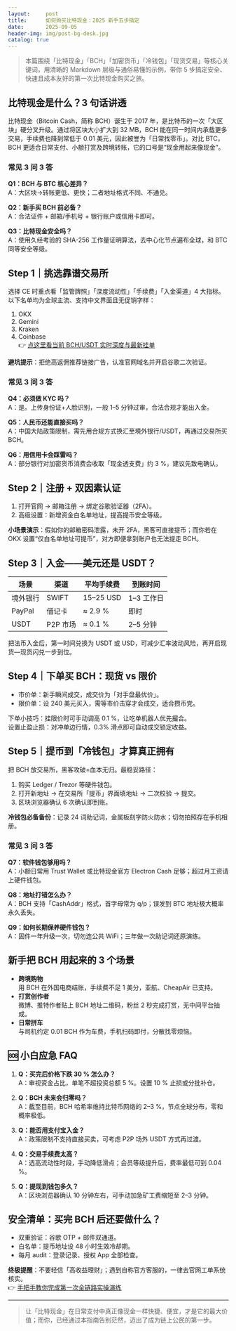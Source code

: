 ```yaml
---
layout:     post
title:      如何购买比特现金：2025 新手五步搞定
date:       2025-09-05
header-img: img/post-bg-desk.jpg
catalog: true
---
```


> 本篇围绕「比特现金」「BCH」「加密货币」「冷钱包」「现货交易」等核心关键词，用清晰的 Markdown 层级与通俗易懂的示例，带你 5 步搞定安全、快速且成本友好的第一次比特现金购买之旅。

## 比特现金是什么？3 句话讲透

比特现金（Bitcoin Cash，简称 BCH）诞生于 2017 年，是比特币的一次「大区块」硬分叉升级。通过将区块大小扩大到 32 MB，BCH 能在同一时间内承载更多交易，手续费也降到常低于 0.01 美元，因此被誉为「日常找零币」。对比 BTC，BCH 更适合日常支付、小额打赏及跨境转账，它的口号是“现金用起来像现金”。

### 常见 3 问 3 答

**Q1：BCH 与 BTC 核心差异？**  
A：大区块→转账更低、更快；二者地址格式不同、不通兑。

**Q2：新手买 BCH 前必备？**  
A：合法证件 + 邮箱/手机号 + 银行账户或信用卡即可。

**Q3：比特现金安全吗？**  
A：使用久经考验的 SHA-256 工作量证明算法，去中心化节点遍布全球，和 BTC 同等安全等级。

## Step 1｜挑选靠谱交易所

选择 CE 时重点看「监管牌照」「深度流动性」「手续费」「入金渠道」4 大指标。以下名单均为全球主流、支持中文界面且无促销字样：

1. OKX
2. Gemini
3. Kraken
4. Coinbase  
👉 [点这里看当前 BCH/USDT 实时深度与最新挂单](https://okxdog.com/)

**避坑提示**：拒绝高返佣推荐链接广告，认准官网域名并开启谷歌二次验证。

### 常见 3 问 3 答

**Q4：必须做 KYC 吗？**  
A：是。上传身份证+人脸识别，一般 1–5 分钟过审，合法合规才能出入金。

**Q5：人民币还能直接买吗？**  
A：中国大陆政策限制，需先用合规方式换汇至境外银行/USDT，再通过交易所买 BCH。

**Q6：用信用卡会踩雷吗？**  
A：部分银行对加密货币消费会收取「现金透支费」约 3 %，建议先致电确认。

## Step 2｜注册 + 双因素认证

1. 打开官网 → 邮箱注册 → 绑定谷歌验证器（2FA）。  
2. 高级设置：新增资金白名单地址，提高提币安全等级。  

**小场景演示**：假如你的邮箱密码泄露，未开 2FA，黑客可直接提币；而你若在 OKX 设置“仅白名单地址可提币”，对方即便拿到账户也无法提走 BCH。

## Step 3｜入金——美元还是 USDT？

| 场景 | 渠道 | 平均手续费 | 到账时间 |
|---|---|---|---|
| 境外银行 | SWIFT | 15–25 USD | 1–3 工作日 |
| PayPal | 借记卡 | ≈ 2.9 % | 即时 |
| USDT | P2P 市场 | ≈ 0.1 % | 2–5 分钟 |

把法币入金后，第一时间兑换为 USDT 或 USD，可减少汇率波动风险，再开启现货—现货闪兑一步到位。

## Step 4｜下单买 BCH：现货 vs 限价

- 市价单：新手瞬间成交，成交价为「对手盘最优价」。  
- 限价单：设 240 美元买入，需等市价击穿才会成交，适合攒币党。  

下单小技巧：挂限价时可手动调高 0.1 %，让吃单机器人优先撮合。  
设置止盈止损：对冲单边行情，0.3% 滑点即可自动成交锁定收益。

## Step 5｜提币到「冷钱包」才算真正拥有

把 BCH 放交易所，黑客攻破=血本无归。最稳妥路径：  
1. 购买 Ledger / Trezor 等硬件钱包。  
2. 打开新地址 → 在交易所「提币」界面填地址 → 二次校验 → 提交。  
3. 区块浏览器确认 6 次确认即到账。

**冷钱包必备备份**：记录 24 词助记词，金属板刻字防火防水；切勿拍照存在手机相册。

### 常见 3 问 3 答

**Q7：软件钱包够用吗？**  
A：小额日常用 Trust Wallet 或比特现金官方 Electron Cash 足够；超过月工资请上硬件钱包。

**Q8：地址打错怎么办？**  
A：BCH 支持「CashAddr」格式，首字母常为 q/p；误发到 BTC 地址极大概率永久丢失。

**Q9：如何长期保养硬件钱包？**  
A：固件一年升级一次，切勿连公共 WiFi；三年做一次助记词还原演练。

## 新手把 BCH 用起来的 3 个场景

- **跨境购物**  
  用 BCH 在外国电商结账，手续费不足 1 美分，亚航、CheapAir 已支持。  
- **打赏创作者**  
  微博、推特作者贴上 BCH 地址二维码，粉丝 2 秒完成打赏，无中间平台抽成。  
- **日常拼车**  
  与司机约定 0.01 BCH 作为车费，手机扫码即付，分散找零烦恼。

## 🆘 小白应急 FAQ

1. **Q：买完后价格下跌 30 % 怎么办？**  
   A：审视资金占比，单笔不超投资总额 5 %。设置 10 % 止损或分批补仓。

2. **Q：BCH 未来会归零吗？**  
   A：截至目前，BCH 哈希率维持比特币网络的 2–3 %，节点全球分布，零和概率极低。

3. **Q：能否用支付宝入金？**  
   A：政策限制不支持直接买卖，可考虑 P2P 场外 USDT 方式再过渡。

4. **Q：交易手续费太高？**  
   A：选高流动性时段，手动降低滑点；会员等级提升后，费率最低可到 0.04 %。

5. **Q：提现到钱包多久？**  
   A：区块浏览器确认 10 分钟左右，可手动加急矿工费缩短至 2–3 分钟。

## 安全清单：买完 BCH 后还要做什么？

- 双重验证：谷歌 OTP + 邮件双通道。  
- 白名单：提币地址设 48 小时生效冷却期。  
- 每月 audit：登录记录、授权 App 全部检查。  

**终极提醒**：不要轻信「高收益理财」；遇到自称官方客服的，一律去官网工单系统核实。  
👉 [手把手教你完成第一次全链路实操演练](https://okxdog.com/)  

---

> 让「比特现金」在日常支付中真正像现金一样快捷、便宜，才是它的最大价值；而你，已经通过本指南告别茫然，迈出了成为链上公民的第一步。